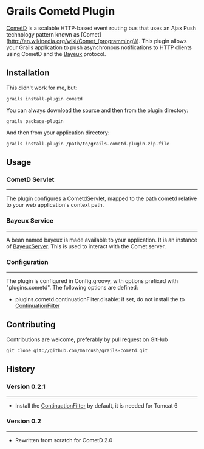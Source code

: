 # Grails Cometd Plugin

[CometD](http://cometd.org) is a scalable HTTP-based event routing bus that uses an Ajax Push technology pattern known as [Comet](http://en.wikipedia.org/wiki/Comet_(programming\)).  This plugin allows your Grails application to push asynchronous notifications to HTTP clients using CometD and the [Bayeux](http://cometd.org/documentation/bayeux) protocol.

## Installation
This didn't work for me, but:

	grails install-plugin cometd
	
You can always download the [source](http://github.com/marcusb/grails-cometd) and then from the plugin directory:

	grails package-plugin
	
And then from your application directory:

	grails install-plugin /path/to/grails-cometd-plugin-zip-file

## Usage

### CometD Servlet
***

The plugin configures a CometdServlet, mapped to the path cometd relative to your web application's context path.

### Bayeux Service
***

A bean named bayeux is made available to your application. It is an instance of [BayeuxServer](http://download.cometd.org/bayeux-api-2.0.beta0-javadoc/org/cometd/bayeux/server/BayeuxServer.html). This is used to interact with the Comet server.

### Configuration
***

The plugin is configured in Config.groovy, with options prefixed with "plugins.cometd". The following options are defined:

* plugins.cometd.continuationFilter.disable: if set, do not install the to [ContinuationFilter](http://download.eclipse.org/jetty/stable-7/apidocs/org/eclipse/jetty/continuation/ContinuationFilter.html)

## Contributing
Contributions are welcome, preferably by pull request on GitHub
	
	git clone git://github.com/marcusb/grails-cometd.git

## History

### Version 0.2.1
***
* Install the [ContinuationFilter](http://download.eclipse.org/jetty/stable-7/apidocs/org/eclipse/jetty/continuation/ContinuationFilter.html) by default, it is needed for Tomcat 6

### Version 0.2
***
* Rewritten from scratch for CometD 2.0